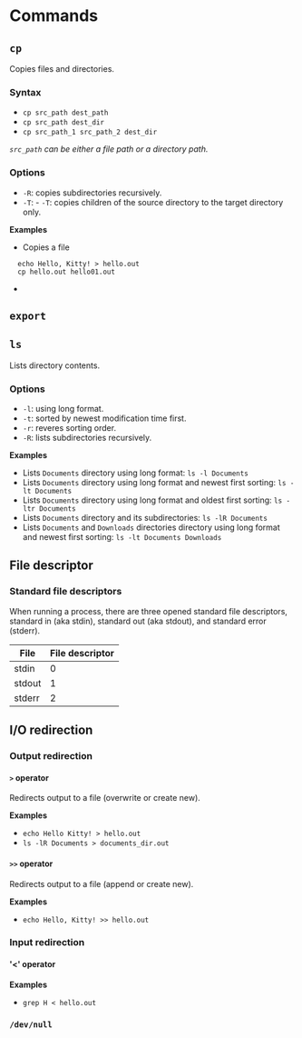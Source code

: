 # Commands
## `cp`
Copies files and directories.
### Syntax
- `cp src_path dest_path`
- `cp src_path dest_dir`
- `cp src_path_1 src_path_2 dest_dir`

*`src_path` can be either a file path or a directory path.*
### Options
- `-R`: copies subdirectories recursively.
- `-T`: - `-T`: copies children of the source directory to the target directory only.

**Examples**
- Copies a file 
```shell
  echo Hello, Kitty! > hello.out
  cp hello.out hello01.out
 ```
- 

## `export`
## `ls`
Lists directory contents.
### Options
- `-l`: using long format.
- `-t`: sorted by newest modification time first.
- `-r`: reveres sorting order.
- `-R`: lists subdirectories recursively.

**Examples**
- Lists `Documents` directory using long format: `ls -l Documents`
- Lists `Documents` directory using long format and newest first sorting: `ls -lt Documents`
- Lists `Documents` directory using long format and oldest first sorting: `ls -ltr Documents`
- Lists `Documents` directory and its subdirectories: `ls -lR Documents`
- Lists `Documents` and `Downloads` directories directory using long format and newest first sorting: `ls -lt Documents Downloads`
## File descriptor
### Standard file descriptors
When running a process, there are three opened standard file descriptors, standard in (aka stdin), standard out (aka stdout), and standard error (stderr).

| File   | File descriptor |
|--------|-----------------|
| stdin  | 0               |
| stdout | 1               |
| stderr | 2               |

## I/O redirection
### Output redirection
#### `>` operator
Redirects output to a file (overwrite or create new).

**Examples**
- `echo Hello Kitty! > hello.out`
- `ls -lR Documents > documents_dir.out`
#### `>>` operator
Redirects output to a file (append or create new).

**Examples**
- `echo Hello, Kitty! >> hello.out`
### Input redirection
#### '<' operator
**Examples**
- `grep H < hello.out`
### `/dev/null`